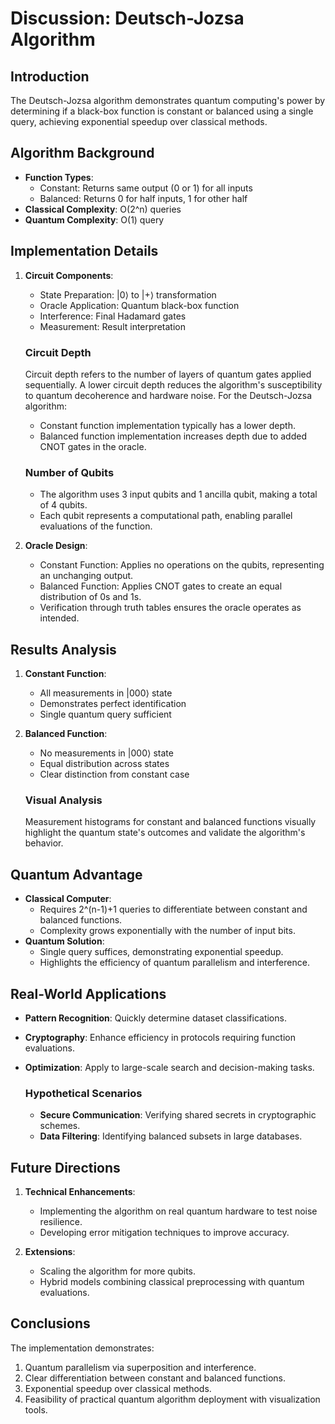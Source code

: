 # Discussion: Deutsch-Jozsa Algorithm

## Introduction
The Deutsch-Jozsa algorithm demonstrates quantum computing's power by determining if a black-box function is constant or balanced using a single query, achieving exponential speedup over classical methods.

## Algorithm Background
- **Function Types**:
  - Constant: Returns same output (0 or 1) for all inputs
  - Balanced: Returns 0 for half inputs, 1 for other half
- **Classical Complexity**: O(2^n) queries
- **Quantum Complexity**: O(1) query

## Implementation Details
1. **Circuit Components**:
   - State Preparation: |0⟩ to |+⟩ transformation
   - Oracle Application: Quantum black-box function
   - Interference: Final Hadamard gates
   - Measurement: Result interpretation

   ### Circuit Depth
   Circuit depth refers to the number of layers of quantum gates applied sequentially. A lower circuit depth reduces the algorithm's susceptibility to quantum decoherence and hardware noise. For the Deutsch-Jozsa algorithm:
   - Constant function implementation typically has a lower depth.
   - Balanced function implementation increases depth due to added CNOT gates in the oracle.

   ### Number of Qubits
   - The algorithm uses 3 input qubits and 1 ancilla qubit, making a total of 4 qubits.
   - Each qubit represents a computational path, enabling parallel evaluations of the function.

2. **Oracle Design**:
   - Constant Function: Applies no operations on the qubits, representing an unchanging output.
   - Balanced Function: Applies CNOT gates to create an equal distribution of 0s and 1s.
   - Verification through truth tables ensures the oracle operates as intended.

## Results Analysis
1. **Constant Function**:
   - All measurements in |000⟩ state
   - Demonstrates perfect identification
   - Single quantum query sufficient

2. **Balanced Function**:
   - No measurements in |000⟩ state
   - Equal distribution across states
   - Clear distinction from constant case

   ### Visual Analysis
   Measurement histograms for constant and balanced functions visually highlight the quantum state's outcomes and validate the algorithm's behavior.

## Quantum Advantage
- **Classical Computer**:
  - Requires 2^(n-1)+1 queries to differentiate between constant and balanced functions.
  - Complexity grows exponentially with the number of input bits.
- **Quantum Solution**:
  - Single query suffices, demonstrating exponential speedup.
  - Highlights the efficiency of quantum parallelism and interference.

## Real-World Applications
- **Pattern Recognition**: Quickly determine dataset classifications.
- **Cryptography**: Enhance efficiency in protocols requiring function evaluations.
- **Optimization**: Apply to large-scale search and decision-making tasks.

   ### Hypothetical Scenarios
   - **Secure Communication**: Verifying shared secrets in cryptographic schemes.
   - **Data Filtering**: Identifying balanced subsets in large databases.

## Future Directions
1. **Technical Enhancements**:
   - Implementing the algorithm on real quantum hardware to test noise resilience.
   - Developing error mitigation techniques to improve accuracy.

2. **Extensions**:
   - Scaling the algorithm for more qubits.
   - Hybrid models combining classical preprocessing with quantum evaluations.

## Conclusions
The implementation demonstrates:
1. Quantum parallelism via superposition and interference.
2. Clear differentiation between constant and balanced functions.
3. Exponential speedup over classical methods.
4. Feasibility of practical quantum algorithm deployment with visualization tools.
